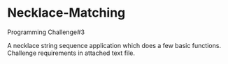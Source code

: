 # Necklace-Matching
Programming Challenge#3

A necklace string sequence application which does a few basic functions. Challenge requirements in attached text file.
